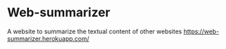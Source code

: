 # Web-summarizer
A website to summarize the textual content of other websites
https://web-summarizer.herokuapp.com/
